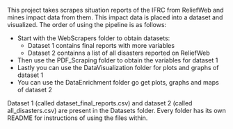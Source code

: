 This project takes scrapes situation reports of the IFRC from ReliefWeb and mines impact data from them.
This impact data is placed into a dataset and visualized. The order of using the pipeline is as follows:
* Start with the WebScrapers folder to obtain datasets:
  * Dataset 1 contains final reports with more variables
  * Dataset 2 containns a list of all disasters reported on ReliefWeb
* Then use the PDF_Scraping folder to obtain the variables for dataset 1
* Lastly you can use the DataVisualization folder for plots and graphs of dataset 1
* You can use the DataEnrichment folder go get plots, graphs and maps of dataset 2

Dataset 1 (called dataset_final_reports.csv) and dataset 2 (called all_disasters.csv) are present in the Datasets folder.
Every folder has its own README for instructions of using the files within.
